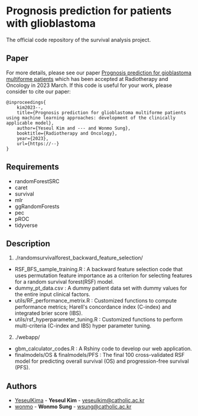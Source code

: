 # Prognosis prediction for patients with glioblastoma

The official code repository of the survival analysis project.

## Paper
For more details, please see our paper [Prognosis prediction for gioblastoma multiforme patients](https://www.naver.com) which has been accepted at Radiotherapy and Oncology in 2023 March. 
If this code is useful for your work, please consider to cite our paper:
```
@inproceedings{
    kim2023--,
    title={Prognosis prediction for glioblastoma multiforme patients using machine learning approaches: development of the clinically applicable model},
    author={Yeseul Kim and --- and Wonmo Sung},
    booktitle={Radiotherapy and Oncology},
    year={2023},
    url={https://--}
}
```


## Requirements
- randomForestSRC
- caret
- survival
- mlr
- ggRandomForests
- pec
- pROC
- tidyverse


## Description

1) ./randomsurvivalforest_backward_feature_selection/
* RSF_BFS_sample_training.R : A backward feature selection code that uses permutation feature importance as a criterion for selecting features for a random survival forest(RSF) model.
* dummy_pt_data.csv : A dummy patient data set with dummy values for the entire input clinical factors.
* utils/RF_performance_metrix.R : Customized functions to compute performance metrics; Harell's concordance index (C-index) and integrated brier score (IBS).
* utils/rsf_hyperparameter_tuning.R : Customized functions to perform multi-criteria (C-index and IBS) hyper parameter tuning.

2) ./webapp/
* gbm_calculator_codes.R : A Rshiny code to develop our web application.
* finalmodels/OS & finalmodels/PFS : The final 100 cross-validated RSF model for predicting overall survival (OS) and progression-free survival (PFS).

## Authors
  - [YeseulKima](https://github.com/YeseulKima) - **Yeseul Kim** - <yeseulkim@catholic.ac.kr>
  - [wonmo](https://github.com/wonmo) - **Wonmo Sung** - <wsung@catholic.ac.kr>
